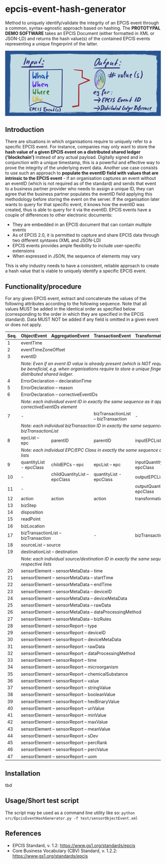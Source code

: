 # epcis-event-hash-generator
Method to uniquely identify/validate the integrity of an EPCIS event through a common, syntax-agnostic approach based on hashing. 
The <b>PROTOTYPAL DEMO SOFTWARE</b> takes an EPCIS Document (either formatted in XML or JSON-LD) and returns the hash value(s) of the contained EPCIS events representing a unique fingerprint of the latter. 

<img src="epcisEventHashGenerator.jpg">

## Introduction  
There are situations in which organisations require to uniquely refer to a specific EPCIS event. For instance, companies may only want to store the <b>hash value of a given EPCIS event on a distributed shared ledger ('blockchain')</b> instead of any actual payload. Digitally signed and in conjunction with a unique timestamp, this is a powerful and effective way to prove the integrity of the underlying event data. Another use case consists to use such an approach to <b>populate the eventID field with values that are intrinsic to the EPCIS event</b>  - if an organisation captures an event without an eventID (which is not required as of the standard) and sends that event to a business partner provider who needs to assign a unique ID, they can agree that the business partner populates the eventID field applying this methodology before storing the event on the server. If the organisation later wants to query for that specific event, it knows how the eventID was created, thus is able to query for it via the eventID.
EPCIS events have a couple of differences to other electronic documents:
+ They are embedded in an EPCIS document that can contain multiple events 
+ As of EPCIS 2.0, it is permitted to capture and share EPCIS data through two different syntaxes (XML and JSON-LD)
+ EPCIS events provides ample flexibility to include user-specific extensions 
+ When expressed in JSON, the sequence of elements may vary

This is why industry needs to have a consistent, reliable approach to create a hash value that is viable to uniquely identify a specific EPCIS event. 

## Functionality/procedure 
For any given EPCIS event, extract and concatenate the values of the following attributes according to the following sequence. Note that all values MUST be added in the identical order as specified below (corresponding to the order in which they are specified in the EPCIS standard). Data MUST NOT be added if any field is omitted in a given event or does not apply.    
  
<table>
    <thead>
        <tr>
            <th>Seq.</th>
            <th>ObjectEvent</th>
            <th>AggregationEvent</th>
            <th>TransactionEvent</th>
            <th>TransformationEvent</th>
            <th>AssociationEvent</th>
        </tr>
    </thead>
    <tbody>
        <tr>
            <td>1</td>
            <td colspan=5>eventTime</td>
        </tr>
        <tr>
            <td>2</td>
            <td colspan=5>eventTimeZoneOffset</td>
        </tr>
        <tr>
            <td>3</td>
            <td colspan=5>eventID</td>
        </tr>
        <tr>
            <td/>
            <td colspan=5><i>Note: Even if an event ID value is already present (which is NOT required!), this method may still be beneficial, e.g. when organisations require to store a unique fingerprint of EPCIS events on a distributed shared ledger.<i/></td>
        </tr>
        <tr>
            <td>4</td>
            <td colspan=5>ErrorDeclaration – declarationTime</td>
        </tr>
        <tr>
            <td>5</td>
            <td colspan=5>ErrorDeclaration – reason</td>
        </tr>
        <tr>
            <td>6</td>
            <td colspan=5>ErrorDeclaration – correctiveEventIDs</td>
        </tr>
        <tr>
            <td/>
            <td colspan=5><i>Note: each individual event ID in exactly the same sequence as it appears in the correctiveEventIDs element<i/></td>
        </tr>
       <tr>
          <td>7</td>
          <td colspan=2>-</td>
          <td>bizTransactionList – bizTransaction</td>
          <td colspan=2>-</td>
      </tr>
      <tr>
        <td/>
        <td colspan=5><i>Note: each individual bizTransaction ID in exactly the same sequence as it appears in the bizTransactionList</i></td>
      </tr>
      <tr>
            <td>8</td>
            <td>epcList – epc</td>
            <td>parentID</td>
            <td>parentID</td>
            <td>inputEPCList – epc</td>
            <td>parentID</td>
        </tr>
        <tr>
            <td/>
            <td colspan=5><i>Note: each individual EPC/EPC Class in exactly the same sequence as it appears in the respective lists</i></td>
        </tr>
        <tr>
            <td>9</td>
            <td>quantityList - epcClass</td>
            <td>childEPCs – epc</td>
            <td>epcList – epc</td>
            <td>inputQuantityList – epcClass</td>
            <td>childEPCs – epc</td>
        </tr>
        <tr>
            <td>10</td>
            <td>-</td>
            <td>childQuantityList – epcClass</td>
            <td>quantityList - epcClass</td>
            <td>outputEPCList – epc</td>
            <td>childQuantityList – epcClassc</td>
        </tr>
        <tr>
            <td>11</td>
            <td colspan=3>-</td>
            <td>outputQuantityList – epcClass</td>
            <td colspan=1>-</td>
        </tr>
        <tr>
            <td>12</td>
            <td>action</td>
            <td>action</td>
            <td>action</td>
            <td>transformationID</td>
            <td>action</td>
        </tr>
        <tr>
            <td>13</td>
            <td colspan=5>bizStep</td>
        </tr>
        <tr>
            <td>14</td>
            <td colspan=5>disposition</td>
        </tr>
        <tr>
            <td>15</td>
            <td colspan=5>readPoint</td>
        </tr>
        <tr>
            <td>16</td>
            <td colspan=5>bizLocation</td>
        </tr>
        <tr>
            <td>17</td>
            <td colspan=2>bizTransactionList – bizTransaction</td>
            <td>-</td>
            <td colspan=2>bizTransactionList – bizTransaction</td>
        </tr>
        <tr>
            <td>18</td>
            <td colspan=5>sourceList – source</td>
        </tr>
        <tr>
            <td>19</td>
            <td colspan=5>destinationList – destination</td>
        </tr>
        <tr>
            <td/>
            <td colspan=5><i>Note: each individual source/destination ID in exactly the same sequence as it appears in the respective lists</i></td>
        </tr>
        <tr>
            <td>20</td>
            <td colspan=5>sensorElement – sensorMetaData – time</td>
        </tr>
        <tr>
            <td>21</td>
            <td colspan=5>sensorElement – sensorMetaData – startTime</td>
        </tr>
        <tr>
            <td>22</td>
            <td colspan=5>sensorElement – sensorMetaData – endTime</td>
        </tr>
        <tr>
            <td>23</td>
            <td colspan=5>sensorElement – sensorMetaData – deviceID</td>
        </tr>
        <tr>
            <td>24</td>
            <td colspan=5>sensorElement – sensorMetaData – deviceMetaData</td>
        </tr>
        <tr>
            <td>25</td>
            <td colspan=5>sensorElement – sensorMetaData – rawData</td>
        </tr>
        <tr>
            <td>26</td>
            <td colspan=5>sensorElement – sensorMetaData – dataProcessingMethod</td>
        </tr>
        <tr>
            <td>27</td>
            <td colspan=5>sensorElement – sensorMetaData – bizRules</td>
        </tr>
        <tr>
            <td>28</td>
            <td colspan=5>sensorElement – sensorReport – type</td>
        </tr>
        <tr>
            <td>29</td>
            <td colspan=5>sensorElement – sensorReport – deviceID</td>
        </tr>
        <tr>
            <td>30</td>
            <td colspan=5>sensorElement – sensorReport – deviceMetaData</td>
        </tr>
        <tr>
            <td>31</td>
            <td colspan=5>sensorElement – sensorReport – rawData</td>
        </tr>
        <tr>
            <td>32</td>
            <td colspan=5>sensorElement – sensorReport – dataProcessingMethod</td>
        </tr>
        <tr>
            <td>33</td>
            <td colspan=5>sensorElement – sensorReport – time</td>
        </tr>
        <tr>
            <td>34</td>
            <td colspan=5>sensorElement – sensorReport – microorganism</td>
        </tr>
        <tr>
            <td>35</td>
            <td colspan=5>sensorElement – sensorReport – chemicalSubstance</td>
        </tr>
        <tr>
            <td>36</td>
            <td colspan=5>sensorElement – sensorReport – value</td>
        </tr>
        <tr>
            <td>37</td>
            <td colspan=5>sensorElement – sensorReport – stringValue</td>
        </tr>
        <tr>
            <td>38</td>
            <td colspan=5>sensorElement – sensorReport – booleanValue</td>
        </tr>
        <tr>
            <td>39</td>
            <td colspan=5>sensorElement – sensorReport – hexBinaryValue</td>
        </tr>
        <tr>
            <td>40</td>
            <td colspan=5>sensorElement – sensorReport – uriValue</td>
        </tr>
        <tr>
            <td>41</td>
            <td colspan=5>sensorElement – sensorReport – minValue</td>
        </tr>
        <tr>
            <td>42</td>
            <td colspan=5>sensorElement – sensorReport – maxValue</td>
        </tr>
        <tr>
            <td>43</td>
            <td colspan=5>sensorElement – sensorReport – meanValue</td>
        </tr>
        <tr>
            <td>44</td>
            <td colspan=5>sensorElement – sensorReport – sDev</td>
        </tr>
        <tr>
            <td>45</td>
            <td colspan=5>sensorElement – sensorReport – percRank</td>
        </tr>
        <tr>
            <td>46</td>
            <td colspan=5>sensorElement – sensorReport – percValue</td>
        </tr>
        <tr>
            <td>47</td>
            <td colspan=5>sensorElement – sensorReport – uom</td>
        </tr>
    </tbody>
</table>

## Installation
tbd

## Usage/Short test script 
The script may be used as a command line utility like so:
`
python src/EpcisEventHashGenerator.py -f test/sensorObjectEvent.xml
`


## References
* EPCIS Standard, v. 1.2: https://www.gs1.org/standards/epcis
* Core Business Vocabulary (CBV) Standard, v. 1.2.2: https://www.gs1.org/standards/epcis
